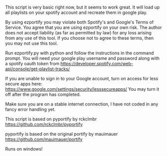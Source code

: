 This script is very basic right now, but it seems to work great. It will load up all playlists on your spotify account and recreate them in google play.

By using ezportify you may violate both Spotify's and Google's Terms of Service. You agree that you are using ezportify on your own risk. The author does not accept liability (as far as permitted by law) for any loss arising from any use of this tool. If you choose not to agree to these terms, then you may not use this tool.

Run ezportify.py with python and follow the instructions in the command prompt. You will need your google play username and password along with a spotify oauth token from https://developer.spotify.com/web-api/console/get-playlist-tracks/

If you are unable to sign in to your Google account, turn on access for less secure apps here: https://www.google.com/settings/security/lesssecureapps/
You may turn it off after the program has completed.

Make sure you are on a stable internet connection, I have not coded in any fancy error handling yet.

This script is based on pyportify by rckclmbr https://github.com/rckclmbr/pyportify 

pyportify is based on the original portify by mauimauer https://github.com/mauimauer/portify

Runs on windows!